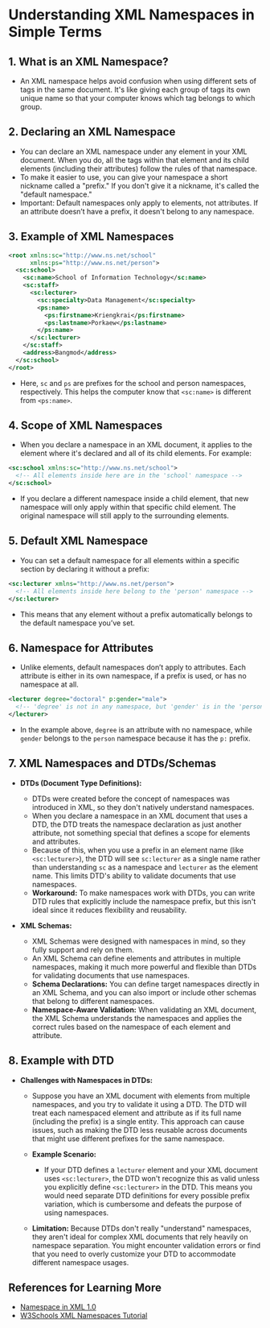 # Understanding XML Namespaces in Simple Terms

## 1. What is an XML Namespace?

- An XML namespace helps avoid confusion when using different sets of tags in the same document. It's like giving each group of tags its own unique name so that your computer knows which tag belongs to which group.

## 2. Declaring an XML Namespace

- You can declare an XML namespace under any element in your XML document. When you do, all the tags within that element and its child elements (including their attributes) follow the rules of that namespace.
- To make it easier to use, you can give your namespace a short nickname called a "prefix." If you don't give it a nickname, it's called the "default namespace."
- Important: Default namespaces only apply to elements, not attributes. If an attribute doesn’t have a prefix, it doesn't belong to any namespace.

## 3. Example of XML Namespaces

```xml
<root xmlns:sc="http://www.ns.net/school"
      xmlns:ps="http://www.ns.net/person">
  <sc:school>
    <sc:name>School of Information Technology</sc:name>
    <sc:staff>
      <sc:lecturer>
        <sc:specialty>Data Management</sc:specialty>
        <ps:name>
          <ps:firstname>Kriengkrai</ps:firstname>
          <ps:lastname>Porkaew</ps:lastname>
        </ps:name>
      </sc:lecturer>
    </sc:staff>
    <address>Bangmod</address>
  </sc:school>
</root>
```

- Here, `sc` and `ps` are prefixes for the school and person namespaces, respectively. This helps the computer know that `<sc:name>` is different from `<ps:name>`.

## 4. Scope of XML Namespaces

- When you declare a namespace in an XML document, it applies to the element where it's declared and all of its child elements. For example:

```xml
<sc:school xmlns:sc="http://www.ns.net/school">
  <!-- All elements inside here are in the 'school' namespace -->
</sc:school>
```

- If you declare a different namespace inside a child element, that new namespace will only apply within that specific child element. The original namespace will still apply to the surrounding elements.

## 5. Default XML Namespace

- You can set a default namespace for all elements within a specific section by declaring it without a prefix:

```xml
<sc:lecturer xmlns="http://www.ns.net/person">
  <!-- All elements inside here belong to the 'person' namespace -->
</sc:lecturer>
```

- This means that any element without a prefix automatically belongs to the default namespace you’ve set.

## 6. Namespace for Attributes

- Unlike elements, default namespaces don’t apply to attributes. Each attribute is either in its own namespace, if a prefix is used, or has no namespace at all.

```xml
<lecturer degree="doctoral" p:gender="male">
  <!-- 'degree' is not in any namespace, but 'gender' is in the 'person' namespace -->
</lecturer>
```

- In the example above, `degree` is an attribute with no namespace, while `gender` belongs to the `person` namespace because it has the `p:` prefix.

## 7. XML Namespaces and DTDs/Schemas

- **DTDs (Document Type Definitions):**

  - DTDs were created before the concept of namespaces was introduced in XML, so they don't natively understand namespaces.
  - When you declare a namespace in an XML document that uses a DTD, the DTD treats the namespace declaration as just another attribute, not something special that defines a scope for elements and attributes.
  - Because of this, when you use a prefix in an element name (like `<sc:lecturer>`), the DTD will see `sc:lecturer` as a single name rather than understanding `sc` as a namespace and `lecturer` as the element name. This limits DTD's ability to validate documents that use namespaces.
  - **Workaround:** To make namespaces work with DTDs, you can write DTD rules that explicitly include the namespace prefix, but this isn't ideal since it reduces flexibility and reusability.

- **XML Schemas:**
  - XML Schemas were designed with namespaces in mind, so they fully support and rely on them.
  - An XML Schema can define elements and attributes in multiple namespaces, making it much more powerful and flexible than DTDs for validating documents that use namespaces.
  - **Schema Declarations:** You can define target namespaces directly in an XML Schema, and you can also import or include other schemas that belong to different namespaces.
  - **Namespace-Aware Validation:** When validating an XML document, the XML Schema understands the namespaces and applies the correct rules based on the namespace of each element and attribute.

## 8. Example with DTD

- **Challenges with Namespaces in DTDs:**

  - Suppose you have an XML document with elements from multiple namespaces, and you try to validate it using a DTD. The DTD will treat each namespaced element and attribute as if its full name (including the prefix) is a single entity. This approach can cause issues, such as making the DTD less reusable across documents that might use different prefixes for the same namespace.

  - **Example Scenario:**

    - If your DTD defines a `lecturer` element and your XML document uses `<sc:lecturer>`, the DTD won't recognize this as valid unless you explicitly define `<sc:lecturer>` in the DTD. This means you would need separate DTD definitions for every possible prefix variation, which is cumbersome and defeats the purpose of using namespaces.

  - **Limitation:** Because DTDs don't really "understand" namespaces, they aren't ideal for complex XML documents that rely heavily on namespace separation. You might encounter validation errors or find that you need to overly customize your DTD to accommodate different namespace usages.

## References for Learning More

- [Namespace in XML 1.0](http://www.w3.org/TR/xml-names/)
- [W3Schools XML Namespaces Tutorial](http://www.w3schools.com/xml/xml_namespaces.asp)
